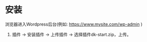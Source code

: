 # 安装

浏览器进入Wordpress后台(例如: https://www.mysite.com/wp-admin )

1. 插件 -> 安装插件 -> 上传插件 -> 选择插件dk-start.zip，上传。